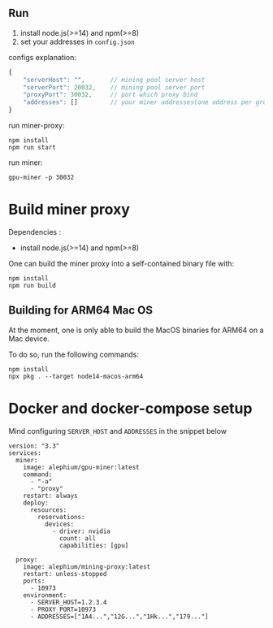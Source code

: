 ## Run

1. install node.js(>=14) and npm(>=8)
2. set your addresses in `config.json`

configs explanation:

```javascript
{
    "serverHost": "",       // mining pool server host
    "serverPort": 20032,    // mining pool server port
    "proxyPort": 30032,     // port which proxy bind
    "addresses": []         // your miner addresses(one address per group)
}
```

run miner-proxy:

```shell
npm install
npm run start
```

run miner:

```shell
gpu-miner -p 30032
```

# Build miner proxy

Dependencies :
- install node.js(>=14) and npm(>=8)
 
One can build the miner proxy into a self-contained binary file with:
```shell
npm install
npm run build
```

## Building for ARM64 Mac OS

At the moment, one is only able to build the MacOS binaries for ARM64 on a Mac device. 

To do so, run the following commands:
```shell
npm install
npx pkg . --target node14-macos-arm64
```

# Docker and docker-compose setup

Mind configuring `SERVER_HOST` and `ADDRESSES` in the snippet below

```
version: "3.3"
services:
  miner:
    image: alephium/gpu-miner:latest
    command:
      - "-a"
      - "proxy"
    restart: always
    deploy:
      resources:
        reservations:
          devices:
            - driver: nvidia
              count: all
              capabilities: [gpu]

  proxy:
    image: alephium/mining-proxy:latest
    restart: unless-stopped
    ports:
      - 10973
    environment:
      - SERVER_HOST=1.2.3.4
      - PROXY_PORT=10973
      - ADDRESSES=["1A4...","12G...","1Hk...","179..."]
```
